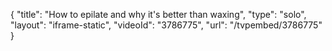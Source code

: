 {
    "title": "How to epilate and why it's better than waxing",
    "type": "solo",
    "layout": "iframe-static",
    "videoId": "3786775",
    "url": "\/tvpembed\/3786775"
}